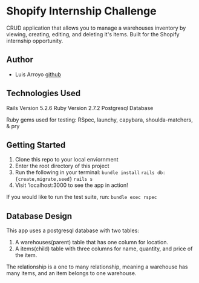# Shopify Internship Challenge

CRUD application that allows you to manage a warehouses inventory by viewing, creating, editing, and deleting it's items. Built for the Shopify internship opportunity.

## Author 

- Luis Arroyo [github](https://github.com/larroyo1)

## Technologies Used

Rails Version 5.2.6
Ruby Version 2.7.2 
Postgresql Database

Ruby gems used for testing: RSpec, launchy, capybara, shoulda-matchers, & pry

## Getting Started 

1. Clone this repo to your local enviornment
2. Enter the root directory of this project 
3. Run the following in your terminal: 
  ```bundle install``` 
  ```rails db:{create,migrate,seed}```
  ```rails s```
4. Visit 'localhost:3000 to see the app in action! 

If you would like to run the test suite, run: 
```bundle exec rspec```

## Database Design 

This app uses a postgresql database with two tables: 

1. A warehouses(parent) table that has one column for location.
2. A items(child) table with three columns for name, quantity, and price of the item.

The relationship is a one to many relationship, meaning a warehouse has many items, and an item belongs to one warehouse.

